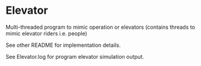 Elevator
========

Multi-threaded program to mimic operation or elevators (contains threads to mimic elevator riders i.e. people)




See other README for implementation details. 

See Elevator.log for program elevator simulation output.
